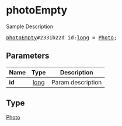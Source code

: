# photoEmpty

Sample Description

<pre>
<a href="../constructor/photoEmpty.md">photoEmpty</a>#2331b22d id:<a href="../type/long.md">long</a> = <a href="../type/Photo.md">Photo</a>;</pre>
## Parameters

| Name | Type | Description |
|------|:----:|-------------|
| **id** | <a href="../type/long.md">long</a> | Param description |

## Type

<a href="../type/Photo.md">Photo</a>
